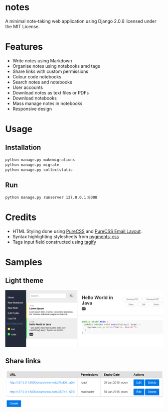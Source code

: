 notes
========

A minimal note-taking web application using Django 2.0.6 licensed under the MIT License.

# Features
* Write notes using Markdown
* Organise notes using notebooks amd tags
* Share links with custom permissions
* Colour code notebooks
* Search notes and notebooks
* User accounts
* Download notes as text files or PDFs
* Download notebooks
* Mass manage notes in notebooks
* Responsive design

# Usage
## Installation
```
python manage.py makemigrations
python manage.py migrate
python manage.py collectstatic
```

## Run
```
python manage.py runserver 127.0.0.1:8000
```

# Credits
* HTML Styling done using [PureCSS](https://purecss.io/) and [PureCSS Email Layout](https://purecss.io/layouts/email/).
* Syntax highlighting stylesheets from [pygments-css](https://github.com/richleland/pygments-css)
* Tags input field constructed using [tagify](https://github.com/yairEO/tagify)

# Samples
## Light theme
![Light theme](light-theme-sample.png)

## Share links
![Share links](share-links-sample.png)
